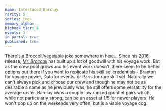 ```yaml
---
name: Interfaced Barclay
rarity: 5
series: tng
memory_alpha:
bigbook_tier: 8
events: 3
in_portal: true
published: true
---
```


There's a Broccoli/vegetable joke somewhere in here… Since his 2016 release, [_Mr. Broccoli_](https://www.youtube.com/watch?v=JE-_S6tyLaE) has built up a lot of goodwill with his voyage work. But as the crew pool grows and his event work doesn't, there seem to be better options out there if you want to replicate his skill set credentials - Braxton for voyage power, Data for events, or Paris for rare skill set. Naturally we can't always pick and choose our crew and though he may not be as desirable a name as he previously was, he still offers some versatility for the average roster. Barclay owns a couple low ranked gauntlet pairs which, while not particularly strong, can be an asset at 1/5 for newer players. He won't pop up on the weekends very often, but is a viable voyage cog.
